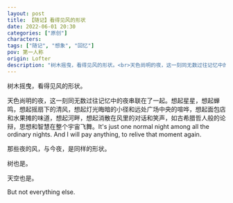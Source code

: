 ```yaml
---
layout: post
title: 【随记】看得见风的形状
date: 2022-06-01 20:30
categories: ["原创"]
characters: 
tags: ["随记", "想象", "回忆"]
pov: 第一人称
origin: Lofter
description: "树木摇曳，看得见风的形状。<br>天色尚明的夜，这一刻同无数过往记忆中的夜串联在了一起。想起星星，想起蝉鸣，想起摇扇下的清风，想起灯光晦暗的小径和远处广场中央的喧哗，想起面包店和水果摊的味道，想起河畔，想起消散在风里的对话和笑声，如古希腊哲人般的论辩，思想和智慧在整个宇宙飞舞。"
---
```


树木摇曳，看得见风的形状。

天色尚明的夜，这一刻同无数过往记忆中的夜串联在了一起。想起星星，想起蝉鸣，想起摇扇下的清风，想起灯光晦暗的小径和远处广场中央的喧哗，想起面包店和水果摊的味道，想起河畔，想起消散在风里的对话和笑声，如古希腊哲人般的论辩，思想和智慧在整个宇宙飞舞。It's just one normal night among all the ordinary nights. And I will pay anything, to relive that moment again.

那些夜的风，与今夜，是同样的形状。

树也是。

天空也是。

But not everything else.
